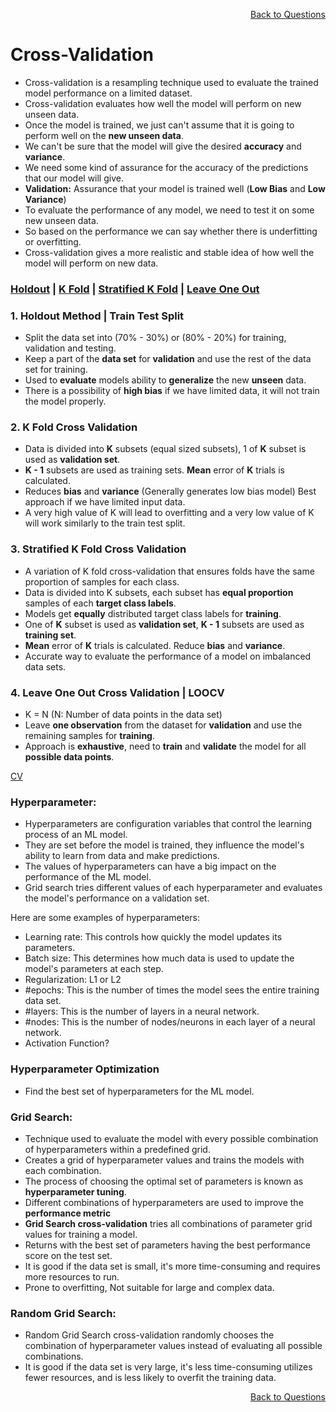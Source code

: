 <p align='right'><a align="right" href="https://github.com/KIRANKUMAR7296/Library/blob/main/Interview.md">Back to Questions</a></p>

# Cross-Validation

- Cross-validation is a resampling technique used to evaluate the trained model performance on a limited dataset.
- Cross-validation evaluates how well the model will perform on new unseen data.
- Once the model is trained, we just can't assume that it is going to perform well on the **new unseen data**.
- We can't be sure that the model will give the desired **accuracy** and **variance**.
- We need some kind of assurance for the accuracy of the predictions that our model will give. 
- **Validation:** Assurance that your model is trained well (**Low Bias** and **Low Variance**) 
- To evaluate the performance of any model, we need to test it on some new unseen data.
- So based on the performance we can say whether there is underfitting or overfitting.
- Cross-validation gives a more realistic and stable idea of how well the model will perform on new data.

<h3><a href='#hold'>Holdout</a> | <a href='#kfold'>K Fold</a> | <a href='#skfold'>Stratified K Fold</a> | <a href='#loocv'>Leave One Out</a> </h3>

<h3 name='hold'>1. Holdout Method | Train Test Split</h3>

- Split the data set into (70% - 30%) or (80% - 20%) for training, validation and testing.
- Keep a part of the **data set** for **validation** and use the rest of the data set for training.
- Used to **evaluate** models ability to **generalize** the new **unseen** data.
- There is a possibility of **high bias** if we have limited data, it will not train the model properly.

<h3 name='kfold'>2. K Fold Cross Validation</h3>

- Data is divided into **K** subsets (equal sized subsets), 1 of **K** subset is used as **validation set**.
- **K - 1** subsets are used as training sets. **Mean** error of **K** trials is calculated.
- Reduces **bias** and **variance** (Generally generates low bias model) Best approach if we have limited input data.
- A very high value of K will lead to overfitting and a very low value of K will work similarly to the train test split.

<h3 name='skfold'>3. Stratified K Fold Cross Validation</h3>

- A variation of K fold cross-validation that ensures folds have the same proportion of samples for each class.
- Data is divided into K subsets, each subset has **equal proportion** samples of each **target class labels**.
- Models get **equally** distributed target class labels for **training**.
- One of **K** subset is used as **validation set**, **K - 1** subsets are used as **training set**.
- **Mean** error of **K** trials is calculated. Reduce **bias** and **variance**.
- Accurate way to evaluate the performance of a model on imbalanced data sets.

<h3 name='loocv'>4. Leave One Out Cross Validation | LOOCV</h3>

- K = N (N: Number of data points in the data set)
- Leave **one observation** from the dataset for **validation** and use the remaining samples for **training**.
- Approach is **exhaustive**, need to **train** and **validate** the model for all **possible data points**.

[CV](https://amueller.github.io/ml-training-intro/slides/03-cross-validation-grid-search.html#21)

### **Hyperparameter:**

- Hyperparameters are configuration variables that control the learning process of an ML model.
- They are set before the model is trained, they influence the model's ability to learn from data and make predictions.
- The values of hyperparameters can have a big impact on the performance of the ML model.
- Grid search tries different values of each hyperparameter and evaluates the model's performance on a validation set.

Here are some examples of hyperparameters:

- Learning rate: This controls how quickly the model updates its parameters.
- Batch size: This determines how much data is used to update the model's parameters at each step.
- Regularization: L1 or L2
- #epochs: This is the number of times the model sees the entire training data set.
- #layers: This is the number of layers in a neural network.
- #nodes: This is the number of nodes/neurons in each layer of a neural network.
- Activation Function?

### **Hyperparameter Optimization**

- Find the best set of hyperparameters for the ML model.

### **Grid Search:**

- Technique used to evaluate the model with every possible combination of hyperparameters within a predefined grid.
- Creates a grid of hyperparameter values and trains the models with each combination.
- The process of choosing the optimal set of parameters is known as **hyperparameter tuning**.
- Different combinations of hyperparameters are used to improve the **performance metric**
- **Grid Search cross-validation** tries all combinations of parameter grid values for training a model. 
- Returns with the best set of parameters having the best performance score on the test set.
- It is good if the data set is small, it's more time-consuming and requires more resources to run.
- Prone to overfitting, Not suitable for large and complex data.

### **Random Grid Search:**

- Random Grid Search cross-validation randomly chooses the combination of hyperparameter values instead of evaluating all possible combinations.
- It is good if the data set is very large, it's less time-consuming utilizes fewer resources, and is less likely to overfit the training data.

<p align='right'><a align="right" href="https://github.com/KIRANKUMAR7296/Library/blob/main/Interview.md">Back to Questions</a></p>
